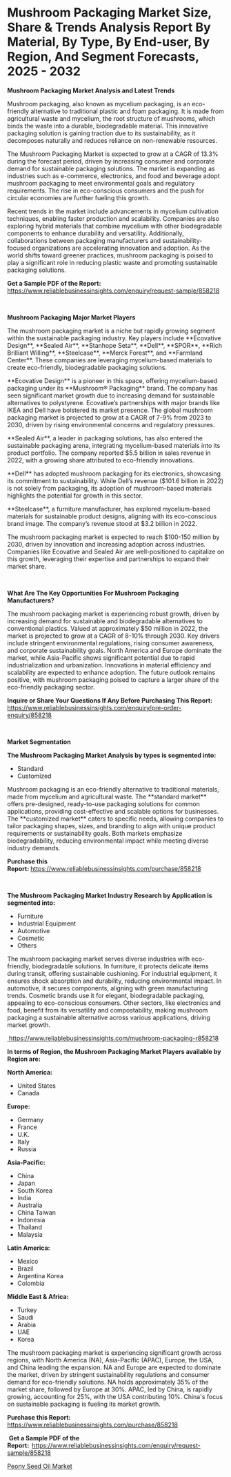 <p><h1>Mushroom Packaging Market Size, Share & Trends Analysis Report By Material, By Type, By End-user, By Region, And Segment Forecasts, 2025 - 2032</h1></p><p><strong>Mushroom Packaging Market Analysis and Latest Trends</strong></p>
<p><p>Mushroom packaging, also known as mycelium packaging, is an eco-friendly alternative to traditional plastic and foam packaging. It is made from agricultural waste and mycelium, the root structure of mushrooms, which binds the waste into a durable, biodegradable material. This innovative packaging solution is gaining traction due to its sustainability, as it decomposes naturally and reduces reliance on non-renewable resources.</p><p>The Mushroom Packaging Market is expected to grow at a CAGR of 13.3% during the forecast period, driven by increasing consumer and corporate demand for sustainable packaging solutions. The market is expanding as industries such as e-commerce, electronics, and food and beverage adopt mushroom packaging to meet environmental goals and regulatory requirements. The rise in eco-conscious consumers and the push for circular economies are further fueling this growth.</p><p>Recent trends in the market include advancements in mycelium cultivation techniques, enabling faster production and scalability. Companies are also exploring hybrid materials that combine mycelium with other biodegradable components to enhance durability and versatility. Additionally, collaborations between packaging manufacturers and sustainability-focused organizations are accelerating innovation and adoption. As the world shifts toward greener practices, mushroom packaging is poised to play a significant role in reducing plastic waste and promoting sustainable packaging solutions.</p></p>
<p><strong>Get a Sample PDF of the Report:&nbsp;</strong> <a href="https://www.reliablebusinessinsights.com/enquiry/request-sample/858218?utm_campaign=2204&utm_medium=2&utm_source=Github&utm_content=ia&utm_term=25012025&utm_id=mushroom-packaging">https://www.reliablebusinessinsights.com/enquiry/request-sample/858218</a></p>
<p>&nbsp;</p>
<p><strong>Mushroom Packaging Major Market Players</strong></p>
<p><p>The mushroom packaging market is a niche but rapidly growing segment within the sustainable packaging industry. Key players include **Ecovative Design**, **Sealed Air**, **Stanhope Seta**, **Dell**, **SPOR**, **Rich Brilliant Willing**, **Steelcase**, **Merck Forest**, and **Farmland Center**. These companies are leveraging mycelium-based materials to create eco-friendly, biodegradable packaging solutions.</p><p>**Ecovative Design** is a pioneer in this space, offering mycelium-based packaging under its **Mushroom® Packaging** brand. The company has seen significant market growth due to increasing demand for sustainable alternatives to polystyrene. Ecovative’s partnerships with major brands like IKEA and Dell have bolstered its market presence. The global mushroom packaging market is projected to grow at a CAGR of 7-9% from 2023 to 2030, driven by rising environmental concerns and regulatory pressures.</p><p>**Sealed Air**, a leader in packaging solutions, has also entered the sustainable packaging arena, integrating mycelium-based materials into its product portfolio. The company reported $5.5 billion in sales revenue in 2022, with a growing share attributed to eco-friendly innovations.</p><p>**Dell** has adopted mushroom packaging for its electronics, showcasing its commitment to sustainability. While Dell’s revenue ($101.6 billion in 2022) is not solely from packaging, its adoption of mushroom-based materials highlights the potential for growth in this sector.</p><p>**Steelcase**, a furniture manufacturer, has explored mycelium-based materials for sustainable product designs, aligning with its eco-conscious brand image. The company’s revenue stood at $3.2 billion in 2022.</p><p>The mushroom packaging market is expected to reach $100-150 million by 2030, driven by innovation and increasing adoption across industries. Companies like Ecovative and Sealed Air are well-positioned to capitalize on this growth, leveraging their expertise and partnerships to expand their market share.</p></p>
<p>&nbsp;</p>
<p><strong>What Are The Key Opportunities For Mushroom Packaging Manufacturers?</strong></p>
<p><p>The mushroom packaging market is experiencing robust growth, driven by increasing demand for sustainable and biodegradable alternatives to conventional plastics. Valued at approximately $50 million in 2022, the market is projected to grow at a CAGR of 8-10% through 2030. Key drivers include stringent environmental regulations, rising consumer awareness, and corporate sustainability goals. North America and Europe dominate the market, while Asia-Pacific shows significant potential due to rapid industrialization and urbanization. Innovations in material efficiency and scalability are expected to enhance adoption. The future outlook remains positive, with mushroom packaging poised to capture a larger share of the eco-friendly packaging sector.</p></p>
<p><strong>Inquire or Share Your Questions If Any Before Purchasing This Report:</strong> <a href="https://www.reliablebusinessinsights.com/enquiry/pre-order-enquiry/858218?utm_campaign=2204&utm_medium=2&utm_source=Github&utm_content=ia&utm_term=25012025&utm_id=mushroom-packaging">https://www.reliablebusinessinsights.com/enquiry/pre-order-enquiry/858218</a></p>
<p>&nbsp;</p>
<p><strong>Market Segmentation</strong></p>
<p><strong>The Mushroom Packaging Market Analysis by types is segmented into:</strong></p>
<p><ul><li>Standard</li><li>Customized</li></ul></p>
<p><p>Mushroom packaging is an eco-friendly alternative to traditional materials, made from mycelium and agricultural waste. The **standard market** offers pre-designed, ready-to-use packaging solutions for common applications, providing cost-effective and scalable options for businesses. The **customized market** caters to specific needs, allowing companies to tailor packaging shapes, sizes, and branding to align with unique product requirements or sustainability goals. Both markets emphasize biodegradability, reducing environmental impact while meeting diverse industry demands.</p></p>
<p><strong>Purchase this Report:&nbsp;</strong><a href="https://www.reliablebusinessinsights.com/purchase/858218?utm_campaign=2204&utm_medium=2&utm_source=Github&utm_content=ia&utm_term=25012025&utm_id=mushroom-packaging">https://www.reliablebusinessinsights.com/purchase/858218</a></p>
<p>&nbsp;</p>
<p><strong>The Mushroom Packaging Market Industry Research by Application is segmented into:</strong></p>
<p><ul><li>Furniture</li><li>Industrial Equipment</li><li>Automotive</li><li>Cosmetic</li><li>Others</li></ul></p>
<p><p>The mushroom packaging market serves diverse industries with eco-friendly, biodegradable solutions. In furniture, it protects delicate items during transit, offering sustainable cushioning. For industrial equipment, it ensures shock absorption and durability, reducing environmental impact. In automotive, it secures components, aligning with green manufacturing trends. Cosmetic brands use it for elegant, biodegradable packaging, appealing to eco-conscious consumers. Other sectors, like electronics and food, benefit from its versatility and compostability, making mushroom packaging a sustainable alternative across various applications, driving market growth.</p></p>
<p><a href="https://www.reliablebusinessinsights.com/mushroom-packaging-r858218?utm_campaign=2204&utm_medium=2&utm_source=Github&utm_content=ia&utm_term=25012025&utm_id=mushroom-packaging">&nbsp;https://www.reliablebusinessinsights.com/mushroom-packaging-r858218</a></p>
<p><strong>In terms of Region, the Mushroom Packaging Market Players available by Region are:</strong></p>
<p>
    <p> <strong> North America: </strong>
        <ul>
            <li>United States</li>
            <li>Canada</li>
        </ul>
        </p> 
    <p> <strong> Europe: </strong>
        <ul>
            <li>Germany</li>
            <li>France</li>
            <li>U.K.</li>
            <li>Italy</li>
            <li>Russia</li>
        </ul>
        </p> 
    <p> <strong> Asia-Pacific: </strong>
        <ul>
            <li>China</li>
            <li>Japan</li>
            <li>South Korea</li>
            <li>India</li>
            <li>Australia</li>
            <li>China Taiwan</li>
            <li>Indonesia</li>
            <li>Thailand</li>
            <li>Malaysia</li>
        </ul>
        </p> 
    <p> <strong> Latin America: </strong>
        <ul>
            <li>Mexico</li>
            <li>Brazil</li>
            <li>Argentina Korea</li>
            <li>Colombia</li>
        </ul>
        </p> 
    <p> <strong> Middle East & Africa: </strong>
        <ul>
            <li>Turkey</li>
            <li>Saudi</li>
            <li>Arabia</li>
            <li>UAE</li>
            <li>Korea</li>
        </ul>
    </p>
    </p>
<p><p>The mushroom packaging market is experiencing significant growth across regions, with North America (NA), Asia-Pacific (APAC), Europe, the USA, and China leading the expansion. NA and Europe are expected to dominate the market, driven by stringent sustainability regulations and consumer demand for eco-friendly solutions. NA holds approximately 35% of the market share, followed by Europe at 30%. APAC, led by China, is rapidly growing, accounting for 25%, with the USA contributing 10%. China's focus on sustainable packaging is fueling its market growth.</p></p>
<p><strong>Purchase this Report: </strong><a href="https://www.reliablebusinessinsights.com/purchase/858218?utm_campaign=2204&utm_medium=2&utm_source=Github&utm_content=ia&utm_term=25012025&utm_id=mushroom-packaging">https://www.reliablebusinessinsights.com/purchase/858218</a></p>
<p>&nbsp;<strong>Get a Sample PDF of the Report:&nbsp;&nbsp;</strong><a href="https://www.reliablebusinessinsights.com/enquiry/request-sample/858218?utm_campaign=2204&utm_medium=2&utm_source=Github&utm_content=ia&utm_term=25012025&utm_id=mushroom-packaging">https://www.reliablebusinessinsights.com/enquiry/request-sample/858218</a></p>
<p><strong></strong></p>
<p><p><a href="https://github.com/mharielmesa/Market-Research-Report-List-5/blob/main/peony-seed-oil-market.md?utm_campaign=2204&utm_medium=2&utm_source=Github&utm_content=ia&utm_term=25012025&utm_id=mushroom-packaging">Peony Seed Oil Market</a></p></p>